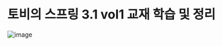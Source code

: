 # 토비의 스프링 3.1 vol1 교재 학습 및 정리 


![image](https://user-images.githubusercontent.com/66929163/225004610-7348d44b-6478-4111-8732-6040320dddaf.png)

